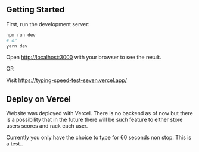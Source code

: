 ## Getting Started

First, run the development server:

```bash
npm run dev
# or
yarn dev
```

Open [http://localhost:3000](http://localhost:3000) with your browser to see the result.

OR

Visit https://typing-speed-test-seven.vercel.app/


## Deploy on Vercel

Website was deployed with Vercel. There is no backend as of now but there is a possibility that in the future there will be such feature to either store users scores and rack each user. 

Currently you only have the choice to type for 60 seconds non stop.
This is a test..